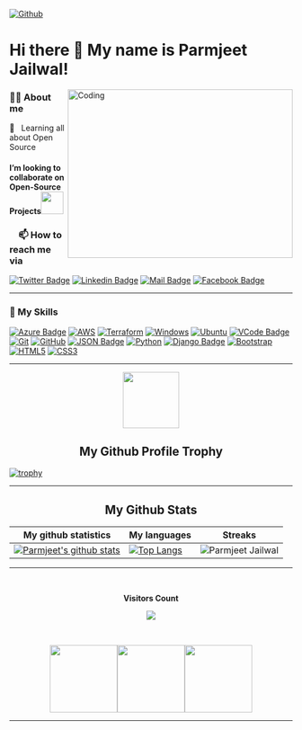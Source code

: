 [![Github](https://img.shields.io/github/followers/Parmjeetjailwal?label=Follow&style=social)](https://github.com/Parmjeetjailwal)
# Hi there 👋 My name is Parmjeet Jailwal!

<img align="right" alt="Coding" width="400" height="300" src="https://d5z9c7j2.rocketcdn.me/career/wp-content/uploads/2021/01/00086-desk-anim-v0.3.gif">

<h3><a id="user-content-about-me" class="anchor" aria-hidden="true" href="#about-me"></a>🙋‍♂️ About me</h3>
🌱&nbsp;&nbsp; Learning all about Open Source
<h4>I’m looking to collaborate on Open-Source Projects<img src="https://github.com/rajput2107/rajput2107/blob/master/Assets/Handshake.gif" width="40px"></h4>
<!-- CONNECT WITH ME LINKS -->

<h3><a id="user-content-about-me" class="anchor" aria-hidden="true" href="#about-me"><svg class="octicon octicon-link" viewBox="0 0 16 16" version="1.1" width="16" height="16" aria-hidden="true"></a>📫 How to reach me via </h3>

[![Twitter Badge](https://img.shields.io/badge/Twitter-0077B5?style=for-the-badge&logo=Twitter&logoColor=white)](https://twitter.com/JailwalParmjeet) [![Linkedin Badge](https://img.shields.io/badge/LinkedIn-0077B5?style=for-the-badge&logo=linkedin&logoColor=white)](https://www.linkedin.com/in/parmjeet-jailwal-858b38170/) [![Mail Badge](https://img.shields.io/badge/Gmail-D14836?style=for-the-badge&logo=gmail&logoColor=white)](mailto:vermaparmjeet@gmail.com) [![Facebook Badge](https://img.shields.io/badge/Facebook-1877F2?style=for-the-badge&logo=facebook&logoColor=white)](https://www.facebook.com/parmjeet.jailwal)
<hr>

<!--  TOP Skills   -->

<h3><a id="user-content-about-me" class="anchor" aria-hidden="true" href="#top-Skills"></a>🚀 My Skills</h3>

[![Azure Badge](https://img.shields.io/badge/Microsoft_Azure-0089D6?style=for-the-badge&logo=microsoft-azure&logoColor=white)](#)
[![AWS](https://img.shields.io/badge/AWS-%23FF9900.svg?style=for-the-badge&logo=amazon-aws&logoColor=white)](#)
[![Terraform](https://img.shields.io/badge/terraform-%235835CC.svg?style=for-the-badge&logo=terraform&logoColor=white)](#)
[![Windows](https://img.shields.io/badge/Windows-0078D6?style=for-the-badge&logo=windows&logoColor=white)](#)
[![Ubuntu](https://img.shields.io/badge/Ubuntu-E95420?style=for-the-badge&logo=ubuntu&logoColor=white)](#)
[![VCode Badge](https://img.shields.io/badge/VCode-20232A?style=for-the-badge&logo=VCode&logoColor=61DAFB)](#)
[![Git](https://img.shields.io/badge/git-%23F05033.svg?style=for-the-badge&logo=git&logoColor=white)](#) 
[![GitHub](https://img.shields.io/badge/github-%23121011.svg?style=for-the-badge&logo=github&logoColor=white)](#)
[![JSON Badge](https://img.shields.io/badge/JSON-20232A?style=for-the-badge&logo=JSON&logoColor=61DAFB)](#)
[![Python](https://img.shields.io/badge/python-3670A0?style=for-the-badge&logo=python&logoColor=ffdd54)](#)
[![Django Badge](https://img.shields.io/badge/Django-092E20?style=for-the-badge&logo=django&logoColor=61DAFB)](#)
[![Bootstrap](https://img.shields.io/badge/bootstrap-%23563D7C.svg?style=for-the-badge&logo=bootstrap&logoColor=white)](#)
[![HTML5](https://img.shields.io/badge/html5-%23E34F26.svg?style=for-the-badge&logo=html5&logoColor=white)](#)
[![CSS3](https://img.shields.io/badge/css3-%231572B6.svg?style=for-the-badge&logo=css3&logoColor=white)](#) 

  
 <hr>
<!-- NEW SECTION -->
<p align="center">
  <img width="100" src="https://user-images.githubusercontent.com/6661165/91657958-61b4fd00-eb00-11ea-9def-dc7ef5367e34.png" />  
  <h2 align="center">My Github Profile Trophy</h2>
</p>

[![trophy](https://github-profile-trophy.vercel.app/?username=Parmjeetjailwal&theme=radical&margin-w=40&margin-h=40)](https://github.com/Parmjeetjailwal)

<hr>

<!-- NEW SECTION -->
<p align="center">
 <h2 align="center">My Github Stats</h2>

|My github statistics|My languages|Streaks|
|-|-|-|
|[![Parmjeet's github stats](https://github-readme-stats.vercel.app/api?username=Parmjeetjailwal&show_icons=true&theme=dark&hide_title=true)](https://github.com/Parmjeetjailwal)|[![Top Langs](https://github-readme-stats.vercel.app/api/top-langs/?username=Parmjeetjailwal&show_icons=true&theme=dark&layout=compact&hide_title=true)](https://github.com/Parmjeetjailwal)|![Parmjeet Jailwal](https://github-readme-streak-stats.herokuapp.com/?user=Parmjeetjailwal&theme=dark)
<hr>
<!-- NEW SECTION -->
<div align="center">
<br><p align="centre"><b>Visitors Count</b></p>  
<p align="center"><img align="center" src="https://profile-counter.glitch.me/{Parmjeet-Jailwal}/count.svg" /></p> 
<br></div>

<p align="center">
<img align="" height='120px' src="https://github.com/aryashah2k/aryashah2k/blob/main/assets/Geometric%20White.gif" /><img align="" height='120px' src="https://raw.githubusercontent.com/rodrigograca31/rodrigograca31/master/matrix.svg" /><img align="" height='120px' src="https://github.com/aryashah2k/aryashah2k/blob/main/assets/Geometric%20White.gif" />
</p>
<hr>
